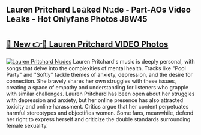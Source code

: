 ## Lauren Pritchard Le𝚊ked N𝚞de - Part-AOs Video Le𝚊ks - Hot Onlyf𝚊ns Photos J8W45

# <h2><a href="http://ab45112.deff.icu/?id=Lauren+Pritchard">🔗 New 👉🔴 Lauren Pritchard VIDEO Photos</a></h2>

[![Lauren Pritchard N𝚞des](https://i.imgur.com/rIISA9y.gif)](http://ab45112.deff.icu/?id=Lauren+Pritchard)
Lauren Pritchard's music is deeply personal, with songs that delve into the complexities of mental health. Tracks like "Pool Party" and "Softly" tackle themes of anxiety, depression, and the desire for connection. She bravely shares her own struggles with these issues, creating a space of empathy and understanding for listeners who grapple with similar challenges. Lauren Pritchard has been open about her struggles with depression and anxiety, but her online presence has also attracted toxicity and online harassment. Critics argue that her content perpetuates harmful stereotypes and objectifies women. Some fans, meanwhile, defend her right to express herself and criticize the double standards surrounding female sexuality.
